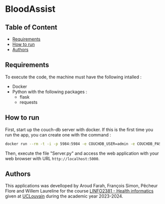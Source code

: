 # BloodAssist
## Table of Content
* [Requirements](#requirements)
* [How to run](#how-to-run)
* [Authors](#authors)
## Requirements
To execute the code, the machine must have the following intalled :
* Docker
* Python with the following packages :
   * flask
   * requests
## How to run
First, start up the couch-db server with docker. If this is the first time you run the app, you can create one with the command :
```bash
docker run --rm -t -i -p 5984:5984 -e COUCHDB_USER=admin -e COUCHDB_PASSWORD=password couchdb:3.3.3
```
Then, execute the file "Server.py" and access the web application with your web browser with URL ``http://localhost:5000``.
## Authors
This applications was develloped by Aroud Farah, François Simon, Pêcheur Flore and Willem Laureline for the course [LINFO2381 - Health informatics](https://uclouvain.be/en-cours-2023-linfo2381) given at [UCLouvain](https://uclouvain.be/en/index.html) during the academic year 2023-2024.
